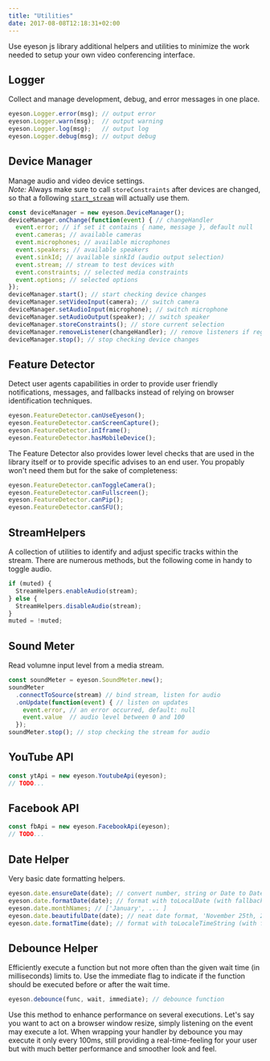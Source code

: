```yaml
---
title: "Utilities"
date: 2017-08-08T12:18:31+02:00
---
```


Use eyeson js library additional helpers and utilities to minimize the work
needed to setup your own video conferencing interface.

## Logger

Collect and manage development, debug, and error messages in one place.

```JavaScript
eyeson.Logger.error(msg); // output error
eyeson.Logger.warn(msg);  // output warning
eyeson.Logger.log(msg);   // output log
eyeson.Logger.debug(msg); // output debug
```

## Device Manager

Manage audio and video device settings.\
_Note:_ Always make sure to call `storeConstraints` after devices are changed, so that
a following [`start_stream`](/events/#start_stream) will actually use them.

```JavaScript
const deviceManager = new eyeson.DeviceManager();
deviceManager.onChange(function(event) { // changeHandler
  event.error; // if set it contains { name, message }, default null
  event.cameras; // available cameras
  event.microphones; // available microphones
  event.speakers; // available speakers
  event.sinkId; // available sinkId (audio output selection)
  event.stream; // stream to test devices with
  event.constraints; // selected media constraints
  event.options; // selected options
});
deviceManager.start(); // start checking device changes
deviceManager.setVideoInput(camera); // switch camera
deviceManager.setAudioInput(microphone); // switch microphone
deviceManager.setAudioOutput(speaker); // switch speaker
deviceManager.storeConstraints(); // store current selection
deviceManager.removeListener(changeHandler); // remove listeners if registered via onChange
deviceManager.stop(); // stop checking device changes
```

## Feature Detector

Detect user agents capabilities in order to provide user friendly
notifications, messages, and fallbacks instead of relying on browser
identification techniques.

```JavaScript
eyeson.FeatureDetector.canUseEyeson();
eyeson.FeatureDetector.canScreenCapture();
eyeson.FeatureDetector.inIframe();
eyeson.FeatureDetector.hasMobileDevice();
```

The Feature Detector also provides lower level checks that are used in the
library itself or to provide specific advises to an end user. You propably
won't need them but for the sake of completeness:

```JavaScript
eyeson.FeatureDetector.canToggleCamera();
eyeson.FeatureDetector.canFullscreen();
eyeson.FeatureDetector.canPip();
eyeson.FeatureDetector.canSFU();
```

## StreamHelpers

A collection of utilities to identify and adjust specific tracks within the stream.
There are numerous methods, but the following come in handy to toggle audio.

```JavaScript
if (muted) {
  StreamHelpers.enableAudio(stream);
} else {
  StreamHelpers.disableAudio(stream);
}
muted = !muted;
```

## Sound Meter

Read volumne input level from a media stream.

```JavaScript
const soundMeter = eyeson.SoundMeter.new();
soundMeter
  .connectToSource(stream) // bind stream, listen for audio
  .onUpdate(function(event) { // listen on updates
    event.error, // an error occurred, default: null
    event.value  // audio level between 0 and 100
  });
soundMeter.stop(); // stop checking the stream for audio
```

## YouTube API

```JavaScript
const ytApi = new eyeson.YoutubeApi(eyeson);
// TODO...
```

## Facebook API

```JavaScript
const fbApi = new eyeson.FacebookApi(eyeson);
// TODO...
```

## Date Helper

Very basic date formatting helpers.

```JavaScript
eyeson.date.ensureDate(date); // convert number, string or Date to Date
eyeson.date.formatDate(date); // format with toLocalDate (with fallback)
eyeson.date.monthNames; // ['January', ... ]
eyeson.date.beautifulDate(date); // neat date format, 'November 25th, 2016'
eyeson.date.formatTime(date); // format with toLocaleTimeString (with fallback)
```

## Debounce Helper

Efficiently execute a function but not more often than the given wait time (in
milliseconds) limits to. Use the immediate flag to indicate if the function
should be executed before or after the wait time.

```JavaScript
eyeson.debounce(func, wait, immediate); // debounce function
```

Use this method to enhance performance on several executions. Let's say you
want to act on a browser window resize, simply listening on the event may
execute a lot. When wrapping your handler by debounce you may execute it
only every 100ms, still providing a real-time-feeling for your user but with
much better performance and smoother look and feel.
